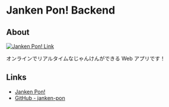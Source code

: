 # Janken Pon! Backend

## About

[![Janken Pon! Link](https://user-images.githubusercontent.com/39449357/186129971-36aa050a-8e5e-4a10-a2bf-ecb0e4cebdf0.png)](https://janken-pon.vercel.app/)

オンラインでリアルタイムなじゃんけんができる Web アプリです！

## Links

- [Janken Pon!](https://janken-pon.vercel.app/)
- [GitHub - janken-pon](https://github.com/Nag729/janken-pon)
